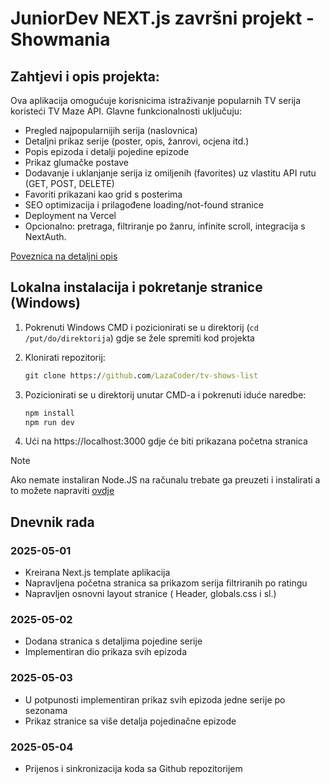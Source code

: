 # JuniorDev NEXT.js završni projekt - Showmania

## Zahtjevi i opis projekta:
Ova aplikacija omogućuje korisnicima istraživanje popularnih TV serija koristeći TV Maze API. Glavne funkcionalnosti uključuju:
* Pregled najpopularnijih serija (naslovnica)
* Detaljni prikaz serije (poster, opis, žanrovi, ocjena itd.)
* Popis epizoda i detalji pojedine epizode
* Prikaz glumačke postave
* Dodavanje i uklanjanje serija iz omiljenih (favorites) uz vlastitu API rutu (GET, POST, DELETE)
* Favoriti prikazani kao grid s posterima
* SEO optimizacija i prilagođene loading/not-found stranice
* Deployment na Vercel
* Opcionalno: pretraga, filtriranje po žanru, infinite scroll, integracija s NextAuth.

[Poveznica na detaljni opis](https://edit-react-docs.vercel.app/next_03/zadatak)


## Lokalna instalacija i pokretanje stranice (Windows)
1. Pokrenuti Windows CMD i pozicionirati se u direktorij (`cd /put/do/direktorija`) gdje se žele spremiti kod projekta
2. Klonirati repozitorij:
   
   ```cmd
   git clone https://github.com/LazaCoder/tv-shows-list
   ```
   
3. Pozicionirati se u direktorij unutar CMD-a i pokrenuti iduće naredbe:
   ```cmd
   npm install
   npm run dev
   ```
   
4. Ući na https://localhost:3000 gdje će biti prikazana početna stranica

> [!NOTE]
> Ako nemate instaliran Node.JS na računalu trebate ga preuzeti i instalirati a to možete napraviti [ovdje](https://nodejs.org/en)


## Dnevnik rada

### 2025-05-01
- Kreirana Next.js template aplikacija
- Napravljena početna stranica sa prikazom serija filtriranih po ratingu
- Napravljen osnovni layout stranice ( Header, globals.css i sl.)

### 2025-05-02
- Dodana stranica s detaljima pojedine serije
- Implementiran dio prikaza svih epizoda

### 2025-05-03
- U potpunosti implementiran prikaz svih epizoda jedne serije po sezonama
- Prikaz stranice sa više detalja pojedinačne epizode

### 2025-05-04
- Prijenos i sinkronizacija koda sa Github repozitorijem





